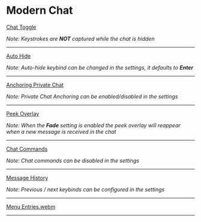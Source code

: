 # Modern Chat

[Chat Toggle](https://github.com/user-attachments/assets/60398bed-d005-4f74-91b9-3988c2187ce2)

_Note: Keystrokes are **NOT** captured while the chat is hidden_

---

[Auto Hide](https://github.com/user-attachments/assets/2a254122-1151-438c-9f29-418739d6a2df)

_Note: Auto-hide keybind can be changed in the settings, it defaults to **Enter**_

---

[Anchoring Private Chat](https://github.com/user-attachments/assets/064b807a-43de-44e0-a38f-4753afcf095d)

_Note: Private Chat Anchoring can be enabled/disabled in the settings_

---

[Peek Overlay](https://github.com/user-attachments/assets/e022f8e5-a87c-4cdc-b049-fef0b5076ae9)

_Note: When the **Fade** setting is enabled the peek overlay will reappear when a new message is received in the chat_

---

[Chat Commands](https://github.com/user-attachments/assets/d59f1c79-1163-4835-bd35-e24d4a5a8abe)

_Note: Chat commands can be disabled in the settings_

---

[Message History](https://github.com/user-attachments/assets/0778a52d-2320-4b29-b17a-8c934b99cfe4)

_Note: Previous / next keybinds can be configured in the settings_

---

[Menu Entries.webm](https://github.com/user-attachments/assets/49da2342-94ff-43c2-883d-1c9dbfa5d0ee)

---
